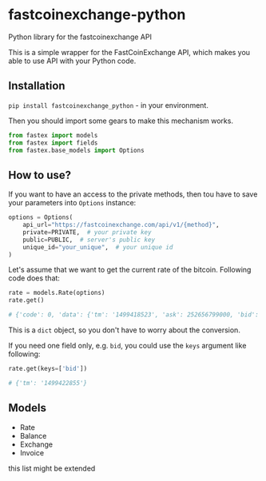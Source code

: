 # fastcoinexchange-python
Python library for the fastcoinexchange API

This is a simple wrapper for the FastCoinExchange API, which makes you able to use API with your Python code.

## Installation
`pip install fastcoinexchange_python` - in your environment.

Then you should import some gears to make this mechanism works.

```python
from fastex import models
from fastex import fields
from fastex.base_models import Options
```

## How to use?

If you want to have an access to the private methods, then tou have to save your parameters into `Options` instance:

```python
options = Options(
    api_url="https://fastcoinexchange.com/api/v1/{method}",
    private=PRIVATE,  # your private key
    public=PUBLIC,  # server's public key
    unique_id="your_unique",  # your unique id
)
```

Let's assume that we want to get the current rate of the bitcoin.
Following code does that:

```python
rate = models.Rate(options)
rate.get()

# {'code': 0, 'data': {'tm': '1499418523', 'ask': 252656799000, 'bid': 249463614000}}
```
This is a `dict` object, so you don't have to worry about the conversion.

If you need one field only, e.g. `bid`, you could use the `keys` argument like following:
```python
rate.get(keys=['bid'])

# {'tm': '1499422855'}
```

## Models
* Rate
* Balance
* Exchange
* Invoice

this list might be extended
